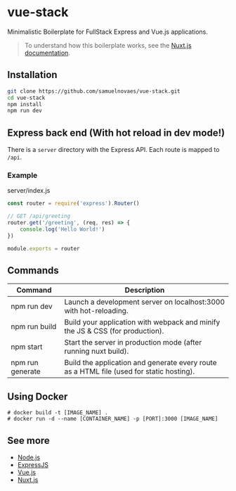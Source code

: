 # vue-stack
Minimalistic Boilerplate for FullStack Express and Vue.js applications.

> To understand how this boilerplate works, see the [Nuxt.js documentation](https://nuxtjs.org).

## Installation

```sh
git clone https://github.com/samuelnovaes/vue-stack.git
cd vue-stack
npm install
npm run dev
```

## Express back end (With hot reload in dev mode!)

There is a `server` directory with the Express API. Each route is mapped to `/api`.

### Example

server/index.js

```javascript
const router = require('express').Router()

// GET /api/greeting
router.get('/greeting', (req, res) => {
	console.log('Hello World!')
})

module.exports = router
```

## Commands

Command | Description
--- | ---
npm run dev | Launch a development server on localhost:3000 with hot-reloading.
npm run build | Build your application with webpack and minify the JS & CSS (for production).
npm start | Start the server in production mode (after running nuxt build).
npm run generate | Build the application and generate every route as a HTML file (used for static hosting).

## Using Docker

```
# docker build -t [IMAGE_NAME] .
# docker run -d --name [CONTAINER_NAME] -p [PORT]:3000 [IMAGE_NAME]
```

## See more

- [Node.js](https://nodejs.org)
- [ExpressJS](http://expressjs.com)
- [Vue.js](http://vuejs.org)
- [Nuxt.js](https://nuxtjs.org)